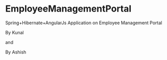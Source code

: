 # EmployeeManagementPortal
Spring+Hibernate+AngularJs Application on Employee Management Portal

By Kunal

and

By Ashish 